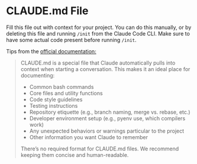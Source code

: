 # CLAUDE.md File

Fill this file out with context for your project. You can do this manually, or by deleting this file and running `/init` from the Claude Code CLI. Make sure to have some actual code present before running `/init`.

Tips from the [official documentation:](https://www.anthropic.com/engineering/claude-code-best-practices)

> CLAUDE.md is a special file that Claude automatically pulls into context when starting a conversation. This makes it an ideal place for documenting:
> 
> * Common bash commands
> * Core files and utility functions
> * Code style guidelines
> * Testing instructions
> * Repository etiquette (e.g., branch naming, merge vs. rebase, etc.)
> * Developer environment setup (e.g., pyenv use, which compilers work)
> * Any unexpected behaviors or warnings particular to the project
> * Other information you want Claude to remember
> 
> There’s no required format for CLAUDE.md files. We recommend keeping them concise and human-readable. 